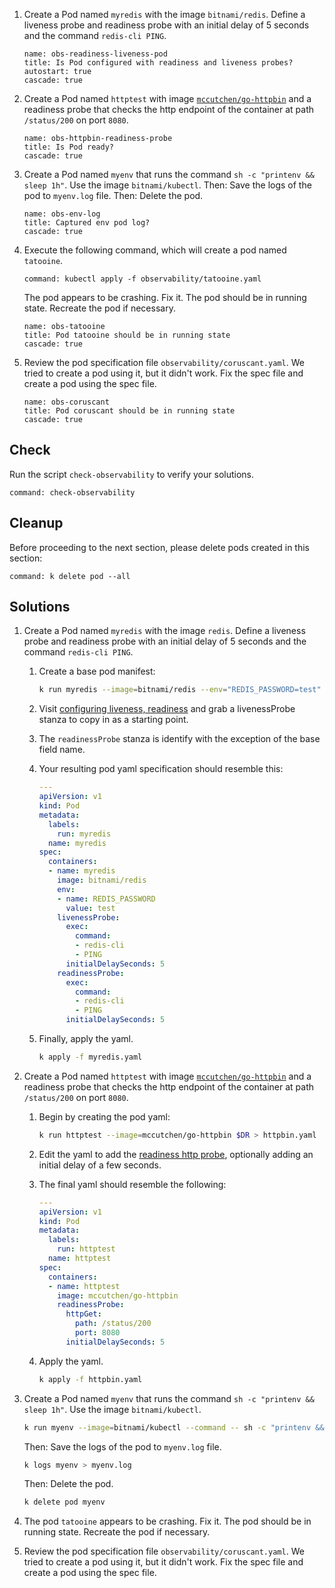 
1. Create a Pod named `myredis` with the image `bitnami/redis`. Define a liveness probe and readiness probe with an initial delay of 5 seconds and the command `redis-cli PING`.

    ```examiner:execute-test
    name: obs-readiness-liveness-pod
    title: Is Pod configured with readiness and liveness probes?
    autostart: true
    cascade: true
    ```

1. Create a Pod named `httptest` with image [`mccutchen/go-httpbin`](https://github.com/mccutchen/go-httpbin) and a readiness probe that checks the http endpoint of the container at path `/status/200` on port `8080`.

    ```examiner:execute-test
    name: obs-httpbin-readiness-probe
    title: Is Pod ready?
    cascade: true
    ```

1. Create a Pod named `myenv` that runs the command `sh -c "printenv && sleep 1h"`. Use the image `bitnami/kubectl`.
    Then: Save the logs of the pod to `myenv.log` file.
    Then: Delete the pod.

    ```examiner:execute-test
    name: obs-env-log
    title: Captured env pod log?
    cascade: true
    ```

1. Execute the following command, which will create a pod named `tatooine`.

    ```terminal:execute
    command: kubectl apply -f observability/tatooine.yaml
    ```

    The pod appears to be crashing. Fix it. The pod should be in running state. Recreate the pod if necessary.

    ```examiner:execute-test
    name: obs-tatooine
    title: Pod tatooine should be in running state
    cascade: true
    ```

1. Review the pod specification file `observability/coruscant.yaml`. We tried to create a pod using it, but it didn't work. Fix the spec file and create a pod using the spec file.

    ```examiner:execute-test
    name: obs-coruscant
    title: Pod coruscant should be in running state
    cascade: true
    ```

## Check

Run the script `check-observability` to verify your solutions.

```terminal:execute
command: check-observability
```

## Cleanup

Before proceeding to the next section, please delete pods created in this section:

```terminal:execute
command: k delete pod --all
```

## Solutions

1. Create a Pod named `myredis` with the image `redis`. Define a liveness probe and readiness probe with an initial delay of 5 seconds and the command `redis-cli PING`.

    1. Create a base pod manifest:

        ```bash
        k run myredis --image=bitnami/redis --env="REDIS_PASSWORD=test" $DR > myredis.yaml
        ```

    1. Visit [configuring liveness, readiness](https://kubernetes.io/docs/tasks/configure-pod-container/configure-liveness-readiness-startup-probes/) and grab a livenessProbe stanza to copy in as a starting point.

    1. The `readinessProbe` stanza is identify with the exception of the base field name.

    1. Your resulting pod yaml specification should resemble this:

        ```yaml
        ---
        apiVersion: v1
        kind: Pod
        metadata:
          labels:
            run: myredis
          name: myredis
        spec:
          containers:
          - name: myredis
            image: bitnami/redis
            env:
            - name: REDIS_PASSWORD
              value: test
            livenessProbe:
              exec:
                command:
                - redis-cli
                - PING
              initialDelaySeconds: 5
            readinessProbe:
              exec:
                command:
                - redis-cli
                - PING
              initialDelaySeconds: 5
        ```

    1. Finally, apply the yaml.

        ```bash
        k apply -f myredis.yaml
        ```

1. Create a Pod named `httptest` with image [`mccutchen/go-httpbin`](https://github.com/mccutchen/go-httpbin) and a readiness probe that checks the http endpoint of the container at path `/status/200` on port `8080`.

    1. Begin by creating the pod yaml:

        ```bash
        k run httptest --image=mccutchen/go-httpbin $DR > httpbin.yaml
        ```

    1. Edit the yaml to add the [readiness http probe](https://kubernetes.io/docs/tasks/configure-pod-container/configure-liveness-readiness-startup-probes/#http-probes), optionally adding an initial delay of a few seconds.

    1. The final yaml should resemble the following:

        ```yaml
        ---
        apiVersion: v1
        kind: Pod
        metadata:
          labels:
            run: httptest
          name: httptest
        spec:
          containers:
          - name: httptest
            image: mccutchen/go-httpbin
            readinessProbe:
              httpGet:
                path: /status/200
                port: 8080
              initialDelaySeconds: 5
        ```

    1. Apply the yaml.

        ```bash
        k apply -f httpbin.yaml
        ```

1. Create a Pod named `myenv` that runs the command `sh -c "printenv && sleep 1h"`. Use the image `bitnami/kubectl`.

    ```bash
    k run myenv --image=bitnami/kubectl --command -- sh -c "printenv && sleep 1h"
    ```

    Then: Save the logs of the pod to `myenv.log` file.

    ```bash
    k logs myenv > myenv.log
    ```

    Then: Delete the pod.

    ```bash
    k delete pod myenv
    ```

1. The pod `tatooine` appears to be crashing. Fix it. The pod should be in running state. Recreate the pod if necessary.

1. Review the pod specification file `observability/coruscant.yaml`. We tried to create a pod using it, but it didn't work. Fix the spec file and create a pod using the spec file.

